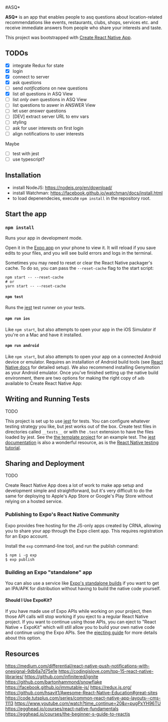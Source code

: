 #ASQ\*

**ASQ\*** is an app that enables people to asq questions about location-related recommendations like events, restaurants, clubs, shops, services etc. and receive immediate answers from people who share your interests and taste.

This project was bootstrapped with [Create React Native App](https://github.com/react-community/create-react-native-app).

## TODOs

- [x] integrate Redux for state
- [x] login
- [x] connect to server
- [x] ask questions
- [ ] send *notifications* on new questions
- [x] list *all* questions in ASQ View
- [ ] list *only own* questions in ASQ View
- [ ] list questions to aswer in ANSWER View
- [ ] let user *answer* questions
- [ ] [DEV] extract server URL to env vars
- [ ] styling
- [ ] ask for user interests on first login
- [ ] align notifications to user interests

Maybe
- [ ] test with jest
- [ ] use typescript?

## Installation

- install NodeJS: https://nodejs.org/en/download/
- install Watchman: https://facebook.github.io/watchman/docs/install.html
- to load depenendecies, execute `npm install` in the repository root.

## Start the app

### `npm install`

Runs your app in development mode.

Open it in the [Expo app](https://expo.io) on your phone to view it. It will reload if you save edits to your files, and you will see build errors and logs in the terminal.

Sometimes you may need to reset or clear the React Native packager's cache. To do so, you can pass the `--reset-cache` flag to the start script:

```
npm start -- --reset-cache
# or
yarn start -- --reset-cache
```

#### `npm test`

Runs the [jest](https://github.com/facebook/jest) test runner on your tests.

#### `npm run ios`

Like `npm start`, but also attempts to open your app in the iOS Simulator if you're on a Mac and have it installed.

#### `npm run android`

Like `npm start`, but also attempts to open your app on a connected Android device or emulator. Requires an installation of Android build tools (see [React Native docs](https://facebook.github.io/react-native/docs/getting-started.html) for detailed setup). We also recommend installing Genymotion as your Android emulator. Once you've finished setting up the native build environment, there are two options for making the right copy of `adb` available to Create React Native App:


## Writing and Running Tests

TODO 

This project is set up to use [jest](https://facebook.github.io/jest/) for tests. You can configure whatever testing strategy you like, but jest works out of the box. Create test files in directories called `__tests__` or with the `.test` extension to have the files loaded by jest. See the [the template project](https://github.com/react-community/create-react-native-app/blob/master/react-native-scripts/template/App.test.js) for an example test. The [jest documentation](https://facebook.github.io/jest/docs/en/getting-started.html) is also a wonderful resource, as is the [React Native testing tutorial](https://facebook.github.io/jest/docs/en/tutorial-react-native.html).

## Sharing and Deployment

TODO 

Create React Native App does a lot of work to make app setup and development simple and straightforward, but it's very difficult to do the same for deploying to Apple's App Store or Google's Play Store without relying on a hosted service.

### Publishing to Expo's React Native Community

Expo provides free hosting for the JS-only apps created by CRNA, allowing you to share your app through the Expo client app. This requires registration for an Expo account.

Install the `exp` command-line tool, and run the publish command:

```
$ npm i -g exp
$ exp publish
```

### Building an Expo "standalone" app

You can also use a service like [Expo's standalone builds](https://docs.expo.io/versions/latest/guides/building-standalone-apps.html) if you want to get an IPA/APK for distribution without having to build the native code yourself.

#### Should I Use ExpoKit?

If you have made use of Expo APIs while working on your project, then those API calls will stop working if you eject to a regular React Native project. If you want to continue using those APIs, you can eject to "React Native + ExpoKit" which will still allow you to build your own native code and continue using the Expo APIs. See the [ejecting guide](https://github.com/react-community/create-react-native-app/blob/master/EJECTING.md) for more details about this option.

## Resources

https://medium.com/differential/react-native-push-notifications-with-onesignal-9db6a7d75e1e
https://codingislove.com/top-15-react-native-libraries/
https://github.com/infinitered/ignite
https://github.com/bartonhammond/snowflake
https://facebook.github.io/immutable-js/
https://redux.js.org/
https://github.com/hsavit1/Awesome-React-Native-Education#great-sites
https://code.tutsplus.com/series/common-react-native-app-layouts--cms-1113
https://www.youtube.com/watch?time_continue=20&v=pugPxYH96TU
https://egghead.io/courses/react-native-fundamentals
https://egghead.io/courses/the-beginner-s-guide-to-reactjs
